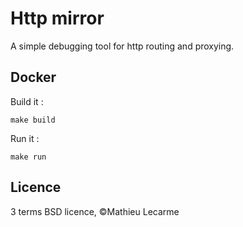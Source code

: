 Http mirror
===========

A simple debugging tool for http routing and proxying.

Docker
------

Build it :

    make build

Run it :

    make run

Licence
-------

3 terms BSD licence, ©Mathieu Lecarme
